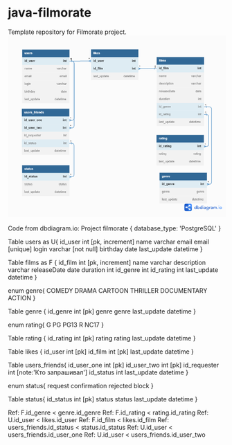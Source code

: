 # java-filmorate
Template repository for Filmorate project.
![diagram](https://github.com/EvgenyBelykh/java-filmorate/blob/main/filmorate%20(1)%20(1).png)

Code from dbdiagram.io:
Project filmorate {
  database_type: 'PostgreSQL'
}

Table users as U{
  id_user int [pk, increment]
  name varchar
  email email [unique]
  login varchar [not null]
  birthday date
  last_update datetime
}

Table films as F {
  id_film int [pk, increment]
  name varchar
  description varchar
  releaseDate date
  duration int
  id_genre int
  id_rating int
  last_update datetime
}

enum genre{
    COMEDY
    DRAMA
    CARTOON
    THRILLER
    DOCUMENTARY
    ACTION
  }
  
Table genre {
  id_genre int [pk]
  genre genre
  last_update datetime
}

enum rating{
    G
    PG
    PG13
    R
    NC17
}

Table rating {
  id_rating int [pk]
  rating rating
  last_update datetime
}

Table likes {
  id_user int [pk]
  id_film int [pk]
  last_update datetime
}

Table users_friends{
  id_user_one int [pk]
  id_user_two int [pk]
  id_requester int [note:'Кто запрашивал']
  id_status int
  last_update datetime
}

enum status{
  request
  confirmation
  rejected
  block
}

Table status{
  id_status int [pk]
  status status
  last_update datetime
}

Ref: F.id_genre < genre.id_genre 
Ref: F.id_rating < rating.id_rating
Ref: U.id_user < likes.id_user
Ref: F.id_film < likes.id_film
Ref: users_friends.id_status < status.id_status
Ref: U.id_user < users_friends.id_user_one
Ref: U.id_user < users_friends.id_user_two
